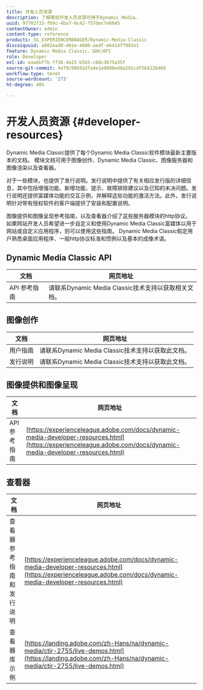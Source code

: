 ```yaml
---
title: 开发人员资源
description: 了解哪些开发人员资源可用于Dynamic Media。
uuid: 97702f33-fb9c-4ba7-9c42-757dec7e6645
contentOwner: admin
content-type: reference
products: SG_EXPERIENCEMANAGER/Dynamic-Media-Classic
discoiquuid: a802ead0-401e-4600-aedf-e6414f7983e1
feature: Dynamic Media Classic，SDK/API
role: Developer
exl-id: eaa6bf7b-ff38-4a15-b5b5-c60c3b75a35f
source-git-commit: 4e79c98b92dfa4e1a9890ed8a291cdf564126466
workflow-type: tm+mt
source-wordcount: '273'
ht-degree: 40%

---
```


# 开发人员资源 {#developer-resources}

Dynamic Media Classic提供了每个Dynamic Media Classic软件模块最新主要版本的文档。 模块文档可用于图像创作、Dynamic Media Classic、图像服务器和图像渲染以及查看器。

对于一些模块，也提供了发行说明。发行说明中提供了有关相应发行版的详细信息，其中包括增强功能、新增功能、提示、故障排除建议以及已知的未决问题。发行说明还提供富媒体功能的交互示例，并解释这些功能的激活方法。此外，发行说明针对带有授权软件的客户端提供了安装和配置说明。

图像提供和图像呈现参考指南，以及查看器介绍了这些服务器模块的http协议。 如果网站开发人员希望进一步自定义和使用Dynamic Media Classic富媒体以用于网站或自定义应用程序，则可以使用这些指南。 Dynamic Media Classic假定用户熟悉桌面应用程序、一般http协议标准和惯例以及基本的成像术语。


## Dynamic Media Classic API

| 文档 | 网页地址 |
|--- |--- |
| API 参考指南 | 请联系Dynamic Media Classic技术支持以获取相关文档。 |

## 图像创作

| 文档 | 网页地址 |
|--- |--- |
| 用户指南 | 请联系Dynamic Media Classic技术支持以获取此文档。 |
| 发行说明 | 请联系Dynamic Media Classic技术支持以获取此文档。 |

## 图像提供和图像呈现

| 文档 | 网页地址 |
|--- |--- |
| API 参考指南 | [https://experienceleague.adobe.com/docs/dynamic-media-developer-resources.html](https://experienceleague.adobe.com/docs/dynamic-media-developer-resources.html) |

## 查看器

| 文档 | 网页地址 |
|--- |--- |
| 查看器参考指南和发行说明 | [https://experienceleague.adobe.com/docs/dynamic-media-developer-resources.html](https://experienceleague.adobe.com/docs/dynamic-media-developer-resources.html) |
| 查看器库示例 | [https://landing.adobe.com/zh-Hans/na/dynamic-media/ctir-2755/live-demos.html](https://landing.adobe.com/zh-Hans/na/dynamic-media/ctir-2755/live-demos.html) |


<!-- 

**Web-to-Print**

|Document|Web address|
|--- |--- |
|Reference Guide|[https://www.adobe.com/go/learn_s7_webtoprint_en](https://www.adobe.com/go/learn_s7_webtoprint_en)| 

-->
